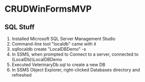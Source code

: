 # CRUDWinFormsMVP
## SQL Stuff
1. Installed Microsoft SQL Server Management Studio
2. Command-line tool "localdb" came with it
3. sqllocaldb create "LocalDBDemo" -s
4. In SSMS, when prompted to Connect to a server, connected to (LocalDb)\LocalDBDemo
5. Executed VeterinaryDb.sql to create a new DB
6. In SSMS Object Explorer, right-clicked Databases directory and refreshed